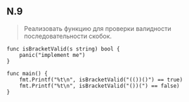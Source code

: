 ## N.9
> Реализовать функцию для проверки валидности последовательности скобок.

```
func isBracketValid(s string) bool {
    panic("implement me")
}

func main() {
    fmt.Printf("%t\n", isBracketValid("(())()") == true)
    fmt.Printf("%t\n", isBracketValid("())(") == false)
}
```

